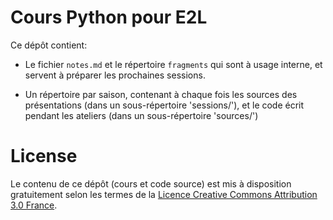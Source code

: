 # Cours Python pour E2L

Ce dépôt contient:

* Le fichier `notes.md` et le répertoire  `fragments` qui sont à usage interne, et servent à préparer les prochaines sessions.

* Un répertoire par saison, contenant à chaque fois les sources des présentations (dans un sous-répertoire 'sessions/'), et le code écrit pendant les ateliers (dans un sous-répertoire 'sources/')

# License

Le contenu de ce dépôt (cours et code source) est mis à disposition gratuitement selon les termes de la [Licence Creative Commons Attribution 3.0 France](https://creativecommons.org/licenses/by/3.0/fr/).
